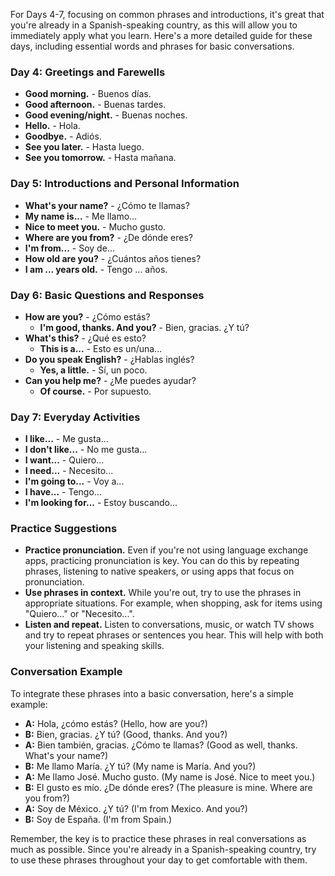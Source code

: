 For Days 4-7, focusing on common phrases and introductions, it's great that you're already in a Spanish-speaking country, as this will allow you to immediately apply what you learn. Here's a more detailed guide for these days, including essential words and phrases for basic conversations.

### Day 4: Greetings and Farewells

- **Good morning.** - Buenos días.
- **Good afternoon.** - Buenas tardes.
- **Good evening/night.** - Buenas noches.
- **Hello.** - Hola.
- **Goodbye.** - Adiós.
- **See you later.** - Hasta luego.
- **See you tomorrow.** - Hasta mañana.

### Day 5: Introductions and Personal Information

- **What's your name?** - ¿Cómo te llamas?
- **My name is...** - Me llamo...
- **Nice to meet you.** - Mucho gusto.
- **Where are you from?** - ¿De dónde eres?
- **I'm from...** - Soy de...
- **How old are you?** - ¿Cuántos años tienes?
- **I am ... years old.** - Tengo ... años.

### Day 6: Basic Questions and Responses

- **How are you?** - ¿Cómo estás?
  - **I'm good, thanks. And you?** - Bien, gracias. ¿Y tú?
- **What's this?** - ¿Qué es esto?
  - **This is a...** - Esto es un/una...
- **Do you speak English?** - ¿Hablas inglés?
  - **Yes, a little.** - Sí, un poco.
- **Can you help me?** - ¿Me puedes ayudar?
  - **Of course.** - Por supuesto.

### Day 7: Everyday Activities

- **I like...** - Me gusta...
- **I don't like...** - No me gusta...
- **I want...** - Quiero...
- **I need...** - Necesito...
- **I'm going to...** - Voy a...
- **I have...** - Tengo...
- **I'm looking for...** - Estoy buscando...

### Practice Suggestions

- **Practice pronunciation.** Even if you're not using language exchange apps, practicing pronunciation is key. You can do this by repeating phrases, listening to native speakers, or using apps that focus on pronunciation.
- **Use phrases in context.** While you're out, try to use the phrases in appropriate situations. For example, when shopping, ask for items using "Quiero..." or "Necesito...".
- **Listen and repeat.** Listen to conversations, music, or watch TV shows and try to repeat phrases or sentences you hear. This will help with both your listening and speaking skills.

### Conversation Example

To integrate these phrases into a basic conversation, here's a simple example:

- **A:** Hola, ¿cómo estás? (Hello, how are you?)
- **B:** Bien, gracias. ¿Y tú? (Good, thanks. And you?)
- **A:** Bien también, gracias. ¿Cómo te llamas? (Good as well, thanks. What's your name?)
- **B:** Me llamo María. ¿Y tú? (My name is María. And you?)
- **A:** Me llamo José. Mucho gusto. (My name is José. Nice to meet you.)
- **B:** El gusto es mío. ¿De dónde eres? (The pleasure is mine. Where are you from?)
- **A:** Soy de México. ¿Y tú? (I'm from Mexico. And you?)
- **B:** Soy de España. (I'm from Spain.)

Remember, the key is to practice these phrases in real conversations as much as possible. Since you're already in a Spanish-speaking country, try to use these phrases throughout your day to get comfortable with them.
